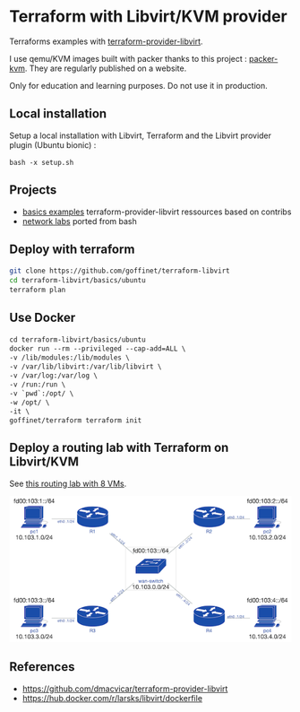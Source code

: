 # Terraform with Libvirt/KVM provider

Terraforms examples with [terraform-provider-libvirt](https://github.com/dmacvicar/terraform-provider-libvirt/).

I use qemu/KVM images built with packer thanks to this project : [packer-kvm](https://github.com/goffinet/packer-kvm). They are regularly published on a website.

Only for education and learning purposes. Do not use it in production.

## Local installation

Setup a local installation with Libvirt, Terraform and the Libvirt provider plugin (Ubuntu bionic) :

```
bash -x setup.sh
```

## Projects

- [basics examples](https://github.com/goffinet/terraform-libvirt/tree/master/basics) terraform-provider-libvirt ressources based on contribs
- [network labs](https://github.com/goffinet/terraform-libvirt/tree/master/labs) ported from bash

## Deploy with terraform

```bash
git clone https://github.com/goffinet/terraform-libvirt
cd terraform-libvirt/basics/ubuntu
terraform plan
```

## Use Docker

```
cd terraform-libvirt/basics/ubuntu
docker run --rm --privileged --cap-add=ALL \
-v /lib/modules:/lib/modules \
-v /var/lib/libvirt:/var/lib/libvirt \
-v /var/log:/var/log \
-v /run:/run \
-v `pwd`:/opt/ \
-w /opt/ \
-it \
goffinet/terraform terraform init
```

## Deploy a routing lab with Terraform on Libvirt/KVM

See [this routing lab with 8 VMs](labs/103/README.md).

![](labs/103/lab103-ospf-quad-pod_small.png)

## References

- https://github.com/dmacvicar/terraform-provider-libvirt
- https://hub.docker.com/r/larsks/libvirt/dockerfile

